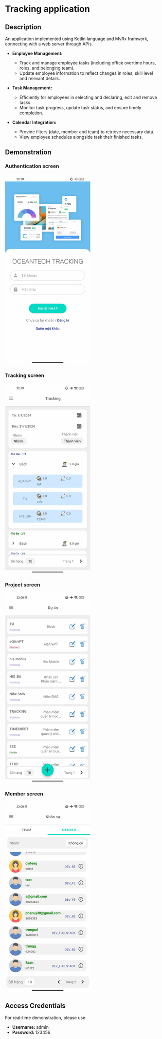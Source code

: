# Tracking application

## Description

An application implemented using Kotlin language and MvRx framwork, connecting with a web server through APIs.

- **Employee Management:**
  - Track and manage employee tasks (including office overtime hours, roles, and belonging team).
  - Update employee information to reflect changes in roles, skill level and relevant details.

- **Task Management:**
  - Efficiently for employees in selecting and declaring, edit and remove tasks.
  - Monitor task progress, update task status, and ensure timely completion.

- **Calendar Integration:**
  - Provide filters (date, member and team) to retrieve necessary data.
  - View employee schedules alongside task their finished tasks.

## Demonstration

### Authentication screen
<img src="https://github.com/dainn67/oct_tracking/blob/master/demo/authentication.jpg" alt="Authentication screen" width="280"/>

### Tracking screen
<img src="https://github.com/dainn67/oct_tracking/blob/master/demo/tracking.jpg" alt="Tracking screen" width="280"/>

### Project screen
<img src="https://github.com/dainn67/oct_tracking/blob/master/demo/project.jpg" alt="Project screen" width="280"/>

### Member screen
<img src="https://github.com/dainn67/oct_tracking/blob/master/demo/members.jpg" alt="Member screen" width="280"/>


## Access Credentials

For real-time demonstration, please use:

- **Username:** admin
- **Password:** 123456
